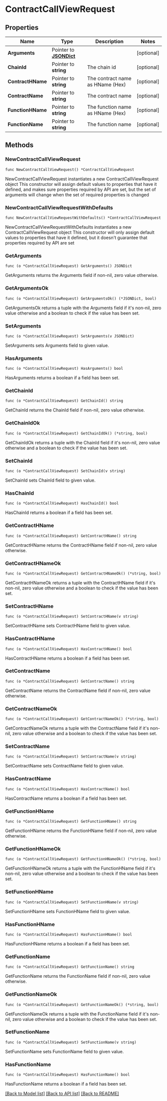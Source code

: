 # ContractCallViewRequest

## Properties

Name | Type | Description | Notes
------------ | ------------- | ------------- | -------------
**Arguments** | Pointer to [**JSONDict**](JSONDict.md) |  | [optional] 
**ChainId** | Pointer to **string** | The chain id | [optional] 
**ContractHName** | Pointer to **string** | The contract name as HName (Hex) | [optional] 
**ContractName** | Pointer to **string** | The contract name | [optional] 
**FunctionHName** | Pointer to **string** | The function name as HName (Hex) | [optional] 
**FunctionName** | Pointer to **string** | The function name | [optional] 

## Methods

### NewContractCallViewRequest

`func NewContractCallViewRequest() *ContractCallViewRequest`

NewContractCallViewRequest instantiates a new ContractCallViewRequest object
This constructor will assign default values to properties that have it defined,
and makes sure properties required by API are set, but the set of arguments
will change when the set of required properties is changed

### NewContractCallViewRequestWithDefaults

`func NewContractCallViewRequestWithDefaults() *ContractCallViewRequest`

NewContractCallViewRequestWithDefaults instantiates a new ContractCallViewRequest object
This constructor will only assign default values to properties that have it defined,
but it doesn't guarantee that properties required by API are set

### GetArguments

`func (o *ContractCallViewRequest) GetArguments() JSONDict`

GetArguments returns the Arguments field if non-nil, zero value otherwise.

### GetArgumentsOk

`func (o *ContractCallViewRequest) GetArgumentsOk() (*JSONDict, bool)`

GetArgumentsOk returns a tuple with the Arguments field if it's non-nil, zero value otherwise
and a boolean to check if the value has been set.

### SetArguments

`func (o *ContractCallViewRequest) SetArguments(v JSONDict)`

SetArguments sets Arguments field to given value.

### HasArguments

`func (o *ContractCallViewRequest) HasArguments() bool`

HasArguments returns a boolean if a field has been set.

### GetChainId

`func (o *ContractCallViewRequest) GetChainId() string`

GetChainId returns the ChainId field if non-nil, zero value otherwise.

### GetChainIdOk

`func (o *ContractCallViewRequest) GetChainIdOk() (*string, bool)`

GetChainIdOk returns a tuple with the ChainId field if it's non-nil, zero value otherwise
and a boolean to check if the value has been set.

### SetChainId

`func (o *ContractCallViewRequest) SetChainId(v string)`

SetChainId sets ChainId field to given value.

### HasChainId

`func (o *ContractCallViewRequest) HasChainId() bool`

HasChainId returns a boolean if a field has been set.

### GetContractHName

`func (o *ContractCallViewRequest) GetContractHName() string`

GetContractHName returns the ContractHName field if non-nil, zero value otherwise.

### GetContractHNameOk

`func (o *ContractCallViewRequest) GetContractHNameOk() (*string, bool)`

GetContractHNameOk returns a tuple with the ContractHName field if it's non-nil, zero value otherwise
and a boolean to check if the value has been set.

### SetContractHName

`func (o *ContractCallViewRequest) SetContractHName(v string)`

SetContractHName sets ContractHName field to given value.

### HasContractHName

`func (o *ContractCallViewRequest) HasContractHName() bool`

HasContractHName returns a boolean if a field has been set.

### GetContractName

`func (o *ContractCallViewRequest) GetContractName() string`

GetContractName returns the ContractName field if non-nil, zero value otherwise.

### GetContractNameOk

`func (o *ContractCallViewRequest) GetContractNameOk() (*string, bool)`

GetContractNameOk returns a tuple with the ContractName field if it's non-nil, zero value otherwise
and a boolean to check if the value has been set.

### SetContractName

`func (o *ContractCallViewRequest) SetContractName(v string)`

SetContractName sets ContractName field to given value.

### HasContractName

`func (o *ContractCallViewRequest) HasContractName() bool`

HasContractName returns a boolean if a field has been set.

### GetFunctionHName

`func (o *ContractCallViewRequest) GetFunctionHName() string`

GetFunctionHName returns the FunctionHName field if non-nil, zero value otherwise.

### GetFunctionHNameOk

`func (o *ContractCallViewRequest) GetFunctionHNameOk() (*string, bool)`

GetFunctionHNameOk returns a tuple with the FunctionHName field if it's non-nil, zero value otherwise
and a boolean to check if the value has been set.

### SetFunctionHName

`func (o *ContractCallViewRequest) SetFunctionHName(v string)`

SetFunctionHName sets FunctionHName field to given value.

### HasFunctionHName

`func (o *ContractCallViewRequest) HasFunctionHName() bool`

HasFunctionHName returns a boolean if a field has been set.

### GetFunctionName

`func (o *ContractCallViewRequest) GetFunctionName() string`

GetFunctionName returns the FunctionName field if non-nil, zero value otherwise.

### GetFunctionNameOk

`func (o *ContractCallViewRequest) GetFunctionNameOk() (*string, bool)`

GetFunctionNameOk returns a tuple with the FunctionName field if it's non-nil, zero value otherwise
and a boolean to check if the value has been set.

### SetFunctionName

`func (o *ContractCallViewRequest) SetFunctionName(v string)`

SetFunctionName sets FunctionName field to given value.

### HasFunctionName

`func (o *ContractCallViewRequest) HasFunctionName() bool`

HasFunctionName returns a boolean if a field has been set.


[[Back to Model list]](../README.md#documentation-for-models) [[Back to API list]](../README.md#documentation-for-api-endpoints) [[Back to README]](../README.md)


